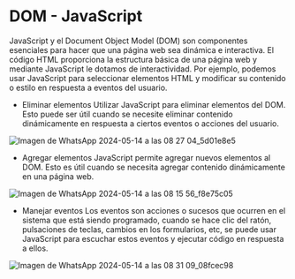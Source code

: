 
# DOM - JavaScript

JavaScript y el Document Object Model (DOM) son componentes esenciales para hacer que una página web sea dinámica e interactiva. El código HTML proporciona la estructura básica de una página web y mediante JavaScript le dotamos de interactividad. Por ejemplo, podemos usar JavaScript para seleccionar elementos HTML y modificar su contenido o estilo en respuesta a eventos del usuario.

- Eliminar elementos
Utilizar JavaScript para eliminar elementos del DOM. Esto puede ser útil cuando se necesite eliminar contenido dinámicamente en respuesta a ciertos eventos o acciones del usuario.

![Imagen de WhatsApp 2024-05-14 a las 08 27 04_5d01e8e5](https://github.com/jeseniaisabel231/asyncronismo-dom/assets/130105827/67353ab5-3ef2-4665-a428-88c8e8cc7789)

- Agregar elementos
JavaScript permite agregar nuevos elementos al DOM. Esto es útil cuando se necesita agregar contenido dinámicamente en una página web.

![Imagen de WhatsApp 2024-05-14 a las 08 15 56_f8e75c05](https://github.com/jeseniaisabel231/asyncronismo-dom/assets/130105827/a015d78f-cb44-42b8-8eb5-a47bed940f32)

- Manejar eventos
Los eventos son acciones o sucesos que ocurren en el sistema que está siendo programado, cuando se hace clic del ratón, pulsaciones de teclas, cambios en los formularios, etc, se puede usar JavaScript para escuchar estos eventos y ejecutar código en respuesta a ellos.

![Imagen de WhatsApp 2024-05-14 a las 08 31 09_08fcec98](https://github.com/jeseniaisabel231/asyncronismo-dom/assets/130105827/24cdd754-bd7d-43e5-969e-1896acc6676f)
